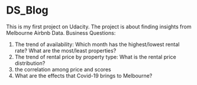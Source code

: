 # DS_Blog
This is my first project on Udacity.
The project is about finding insights from Melbourne Airbnb Data.
Business Questions:
1. The trend of availability:
Which month has the highest/lowest rental rate?
What are the most/least properties?
2. The trend of rental price by property type:
What is the rental price distribution?
3. the correlation among price and scores
4. What are the effects that Covid-19 brings to Melbourne? 
